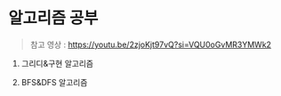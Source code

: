 알고리즘 공부
=============

> 참고 영상 : https://youtu.be/2zjoKjt97vQ?si=VQU0oGvMR3YMWk2

1. 그리디&구현 알고리즘
  
3. BFS&DFS 알고리즘
